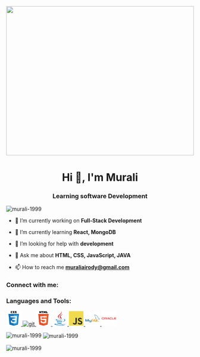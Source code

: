 <img width="100%" height="400" src="https://img.freepik.com/free-photo/rear-view-programmer-working-all-night-long_1098-18697.jpg?size=626&ext=jpg" alt="">
<h1 align="center">Hi 👋, I'm Murali</h1>
<h3 align="center">Learning software Development</h3>
<img align="right" width="400" src="https://miro.medium.com/max/1360/1*IRGHmiGsa16stedQvIaZfw.gif" alt="">
<p align="left"> <img src="https://komarev.com/ghpvc/?username=murali-1999&label=Profile%20views&color=0e75b6&style=flat" alt="murali-1999" /> </p>

- 🔭 I’m currently working on **Full-Stack Development**

- 🌱 I’m currently learning **React, MongoDB**

- 🤝 I’m looking for help with **development**

- 💬 Ask me about **HTML, CSS, JavaScript, JAVA**

- 📫 How to reach me **muraliairody@gmail.com**

<h3 align="left">Connect with me:</h3>
<p align="left">
</p>

<h3 align="left">Languages and Tools:</h3>
<p align="left"> <a href="https://www.w3schools.com/css/" target="_blank" rel="noreferrer"> <img src="https://raw.githubusercontent.com/devicons/devicon/master/icons/css3/css3-original-wordmark.svg" alt="css3" width="40" height="40"/> </a> <a href="https://git-scm.com/" target="_blank" rel="noreferrer"> <img src="https://www.vectorlogo.zone/logos/git-scm/git-scm-icon.svg" alt="git" width="40" height="40"/> </a> <a href="https://www.w3.org/html/" target="_blank" rel="noreferrer"> <img src="https://raw.githubusercontent.com/devicons/devicon/master/icons/html5/html5-original-wordmark.svg" alt="html5" width="40" height="40"/> </a> <a href="https://www.java.com" target="_blank" rel="noreferrer"> <img src="https://raw.githubusercontent.com/devicons/devicon/master/icons/java/java-original.svg" alt="java" width="40" height="40"/> </a> <a href="https://developer.mozilla.org/en-US/docs/Web/JavaScript" target="_blank" rel="noreferrer"> <img src="https://raw.githubusercontent.com/devicons/devicon/master/icons/javascript/javascript-original.svg" alt="javascript" width="40" height="40"/> </a> <a href="https://www.mysql.com/" target="_blank" rel="noreferrer"> <img src="https://raw.githubusercontent.com/devicons/devicon/master/icons/mysql/mysql-original-wordmark.svg" alt="mysql" width="40" height="40"/> </a> <a href="https://www.oracle.com/" target="_blank" rel="noreferrer"> <img src="https://raw.githubusercontent.com/devicons/devicon/master/icons/oracle/oracle-original.svg" alt="oracle" width="40" height="40"/> </a> </p>

<p><img align="left" src="https://github-readme-stats.vercel.app/api/top-langs?username=murali-1999&show_icons=true&locale=en&layout=compact" alt="murali-1999" /></p>

<p>&nbsp;<img align="center" src="https://github-readme-stats.vercel.app/api?username=murali-1999&show_icons=true&locale=en" alt="murali-1999" /></p>

<p><img align="center" src="https://github-readme-streak-stats.herokuapp.com/?user=murali-1999&" alt="murali-1999" /></p>
